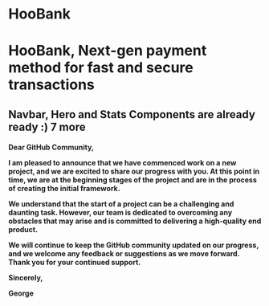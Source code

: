# HooBank
<h1> HooBank,  Next-gen payment method for fast and secure transactions </h1>
<h2>Navbar, Hero and Stats Components are already ready :) 7 more</h2>
<h4>Dear GitHub Community,

I am pleased to announce that we have commenced work on a new project, and we are excited to share our progress with you. At this point in time, we are at the beginning stages of the project and are in the process of creating the initial framework.

We understand that the start of a project can be a challenging and daunting task. However, our team is dedicated to overcoming any obstacles that may arise and is committed to delivering a high-quality end product.

We will continue to keep the GitHub community updated on our progress, and we welcome any feedback or suggestions as we move forward. Thank you for your continued support.

Sincerely,

George
</h4>

